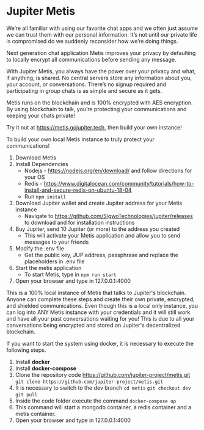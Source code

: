 # Jupiter Metis  

We’re all familiar with using our favorite chat apps and we often just assume we can trust them with our personal information. It’s not until our private life is compromised do we suddenly reconsider how we’re doing things. 

Next generation chat application Metis improves your privacy by defaulting to locally encrypt all communications before sending any message.

With Jupiter Metis, you always have the power over your privacy and what, if anything, is shared. No central servers store any information about you, your account, or conversations. There’s no signup required and participating in group chats is as simple and secure as it gets.

Metis runs on the blockchain and is 100% encrypted with AES encryption. By using blockchain to talk, you’re protecting your communications and keeping your chats private!

Try it out at https://metis.gojupiter.tech, then build your own instance!

To build your own local Metis instance to truly protect your communications!
1. Download Metis
2. Install Dependencies
    - Nodejs - https://nodejs.org/en/download/ and follow directions for your OS
    - Redis - https://www.digitalocean.com/community/tutorials/how-to-install-and-secure-redis-on-ubuntu-18-04
    - Run `npm install`
3. Download Jupiter wallet and create Jupiter address for your Metis instance
    - Navigate to https://github.com/SigwoTechnologies/jupiter/releases to download and for installation instructions
4. Buy Jupiter, send 10 Jupiter (or more) to the address you created
    - This will activate your Metis application and allow you to send messages to your friends
5. Modify the .env file
    - Get the public key, JUP address, passphrase and replace the placeholders in .env file
6. Start the metis application
    - To start Metis, type in `npm run start`
7. Open your browser and type in 127.0.0.1:4000

This is a 100% local instance of Metis that talks to Jupiter's blockchain. Anyone can complete these steps and create their own private, encrypted, and shielded communications. Even though this is a local only instance, you can log into ANY Metis instance with your credentials and it will still work and have all your past conversations waiting for you! This is due to all your conversations being encrypted and stored on Jupiter's decentralized blockchain.

If you want to start the system using docker, it is necessary to execute the following steps.

1. Install **docker**
2. Install **docker-compose**
3. Clone the repository code https://github.com/jupiter-project/metis.git
	`git clone https://github.com/jupiter-project/metis.git`
4. It is necessary to switch to the dev branch
	`cd metis`
	`git checkout dev`
	`git pull`
5. Inside the code folder execute the command `docker-compose up`
6. This command will start a mongodb container, a redis container and a metis container.
7. Open your browser and type in 127.0.0.1:4000